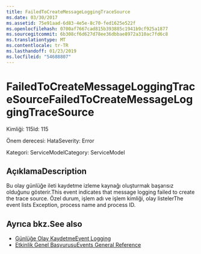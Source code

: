```yaml
---
title: FailedToCreateMessageLoggingTraceSource
ms.date: 03/30/2017
ms.assetid: 75e91aad-6d83-4e5e-8c70-fed1625e522f
ms.openlocfilehash: 0700af7667cad815b393885c1941b9cf925a1877
ms.sourcegitcommit: 6b308cf6d627d78ee36dbbae8972a310ac7fd6c8
ms.translationtype: MT
ms.contentlocale: tr-TR
ms.lasthandoff: 01/23/2019
ms.locfileid: "54688807"
---
```

# <a name="failedtocreatemessageloggingtracesource"></a><span data-ttu-id="ea3b0-102">FailedToCreateMessageLoggingTraceSource</span><span class="sxs-lookup"><span data-stu-id="ea3b0-102">FailedToCreateMessageLoggingTraceSource</span></span>
<span data-ttu-id="ea3b0-103">Kimliği: 115</span><span class="sxs-lookup"><span data-stu-id="ea3b0-103">Id: 115</span></span>  
  
 <span data-ttu-id="ea3b0-104">Önem derecesi: Hata</span><span class="sxs-lookup"><span data-stu-id="ea3b0-104">Severity: Error</span></span>  
  
 <span data-ttu-id="ea3b0-105">Kategori: ServiceModel</span><span class="sxs-lookup"><span data-stu-id="ea3b0-105">Category: ServiceModel</span></span>  
  
## <a name="description"></a><span data-ttu-id="ea3b0-106">Açıklama</span><span class="sxs-lookup"><span data-stu-id="ea3b0-106">Description</span></span>  
 <span data-ttu-id="ea3b0-107">Bu olay günlüğe ileti kaydetme izleme kaynağı oluşturmak başarısız olduğunu gösterir.</span><span class="sxs-lookup"><span data-stu-id="ea3b0-107">This event indicates that message logging failed to create the trace source.</span></span> <span data-ttu-id="ea3b0-108">Özel durum, işlem adı ve işlem kimliği, olay listeler</span><span class="sxs-lookup"><span data-stu-id="ea3b0-108">The event lists Exception, process name and process ID.</span></span>  
  
## <a name="see-also"></a><span data-ttu-id="ea3b0-109">Ayrıca bkz.</span><span class="sxs-lookup"><span data-stu-id="ea3b0-109">See also</span></span>
- [<span data-ttu-id="ea3b0-110">Günlüğe Olay Kaydetme</span><span class="sxs-lookup"><span data-stu-id="ea3b0-110">Event Logging</span></span>](../../../../../docs/framework/wcf/diagnostics/event-logging/index.md)
- [<span data-ttu-id="ea3b0-111">Etkinlik Genel Başvurusu</span><span class="sxs-lookup"><span data-stu-id="ea3b0-111">Events General Reference</span></span>](../../../../../docs/framework/wcf/diagnostics/event-logging/events-general-reference.md)
